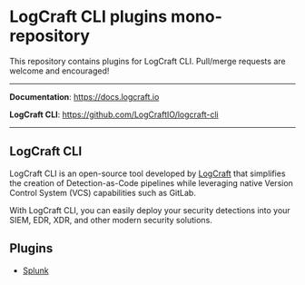 # LogCraft CLI plugins mono-repository

This repository contains plugins for LogCraft CLI. Pull/merge requests are welcome and encouraged!

---

**Documentation**: <a href="https://docs.logcraft.io" target="_blank">https://docs.logcraft.io</a>

**LogCraft CLI**: <a href="https://github.com/LogCraftIO/logcraft-cli" target="_blank">https://github.com/LogCraftIO/logcraft-cli</a>

---

## LogCraft CLI

LogCraft CLI is an open-source tool developed by [LogCraft](https://www.logcraft.io) that simplifies the creation of Detection-as-Code pipelines while leveraging native Version Control System (VCS) capabilities such as GitLab.

With LogCraft CLI, you can easily deploy your security detections into your SIEM, EDR, XDR, and other modern security solutions.

## Plugins

- [Splunk](./splunk)
